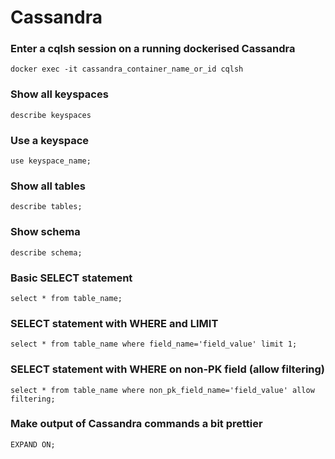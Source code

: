 # Cassandra

### Enter a cqlsh session on a running dockerised Cassandra
```shell
docker exec -it cassandra_container_name_or_id cqlsh
```

### Show all keyspaces
```shell
describe keyspaces
```

### Use a keyspace
```shell
use keyspace_name;
```

### Show all tables
```shell
describe tables;
```

### Show schema
```shell
describe schema;
```

### Basic SELECT statement
```shell
select * from table_name;
```

### SELECT statement with WHERE and LIMIT
```shell
select * from table_name where field_name='field_value' limit 1;
```

### SELECT statement with WHERE on non-PK field (allow filtering)
```shell
select * from table_name where non_pk_field_name='field_value' allow filtering;
```

### Make output of Cassandra commands a bit prettier
```shell
EXPAND ON;
```

